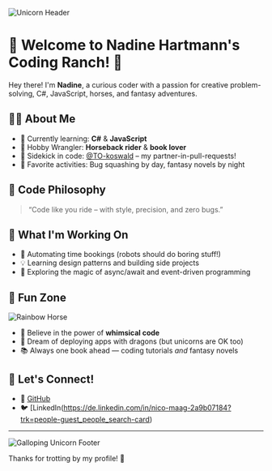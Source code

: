 ![Unicorn Header](https://media2.giphy.com/media/v1.Y2lkPTc5MGI3NjExMzI1eDdmY2N2anJjbDU5OTNianp4bnllN21tY3p2c3o2ZW5hbHJ2ZyZlcD12MV9pbnRlcm5hbF9naWZfYnlfaWQmY3Q9Zw/xTiQygoxOAabid9tmM/giphy.gif)

# 🦄 Welcome to Nadine Hartmann's Coding Ranch! 🐴

Hey there! I'm **Nadine**, a curious coder with a passion for creative problem-solving, C#, JavaScript, horses, and fantasy adventures.

## 👨‍💻 About Me
- 🔭 Currently learning: **C#** & **JavaScript**
- 🐴 Hobby Wrangler: **Horseback rider** & **book lover**
- 🤝 Sidekick in code: [@TO-koswald](https://github.com/TO-koswald) – my partner-in-pull-requests!
- 📖 Favorite activities: Bug squashing by day, fantasy novels by night

## 🌈 Code Philosophy
> “Code like you ride – with style, precision, and zero bugs.”

## 🧠 What I'm Working On
- 📅 Automating time bookings (robots should do boring stuff!)
- 💡 Learning design patterns and building side projects
- 🧙 Exploring the magic of async/await and event-driven programming

## 🎨 Fun Zone
![Rainbow Horse](https://media.giphy.com/media/xT9IgIc0lryrxvqVGM/giphy.gif)

- 🦄 Believe in the power of **whimsical code**
- 🐉 Dream of deploying apps with dragons (but unicorns are OK too)
- 📚 Always one book ahead — coding tutorials *and* fantasy novels

## 🔗 Let's Connect!
- 🐙 [GitHub](https://github.com/TO-NMaag)
- 🐦 [LinkedIn(https://de.linkedin.com/in/nico-maag-2a9b07184?trk=people-guest_people_search-card)

---

![Galloping Unicorn Footer](https://media.giphy.com/media/26AHONQ79FdWZhAI0/giphy.gif)

Thanks for trotting by my profile! 🌟
